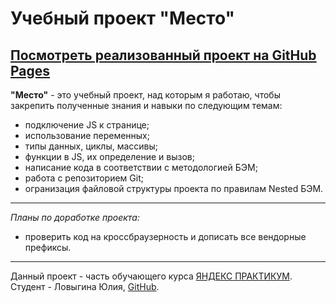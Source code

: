 # Учебный проект "Место" <br>
[Посмотреть реализованный проект на GitHub Pages](https://yuliya-lov.github.io/mesto/)
-----------------------
**"Место"**  - это учебный проект, над которым я работаю, чтобы закрепить полученные знания и навыки по следующим темам:
* подключение JS к странице;
* использование переменных;
* типы данных, циклы, массивы;
* функции в JS, их определение и вызов;
* написание кода в соответствии с методологией БЭМ;
* работа с репозиторием Git;
* огранизация файловой структуры проекта по правилам Nested БЭМ.
************************
*Планы по доработке проекта:*
* проверить код на кроссбраузерность и дописать все вендорные префиксы.
-----------------------

Данный проект - часть обучающего курса [ЯНДЕКС ПРАКТИКУМ](https://practicum.yandex.ru/). <br>
Студент - Ловыгина Юлия, [GitHub](https://github.com/Yuliya-Lov/).
